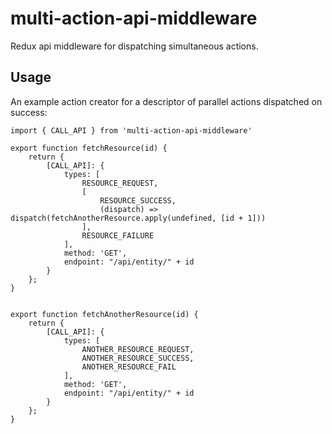 # multi-action-api-middleware

Redux api middleware for dispatching simultaneous actions.

## Usage

An example action creator for a descriptor of parallel actions dispatched on success:

```
import { CALL_API } from 'multi-action-api-middleware'

export function fetchResource(id) {
    return {
        [CALL_API]: {
            types: [
                RESOURCE_REQUEST,
                [
                    RESOURCE_SUCCESS,
                    (dispatch) => dispatch(fetchAnotherResource.apply(undefined, [id + 1]))
                ],
                RESOURCE_FAILURE
            ],
            method: 'GET',
            endpoint: "/api/entity/" + id 
        }
    };
}


export function fetchAnotherResource(id) {
    return {
        [CALL_API]: {
            types: [
                ANOTHER_RESOURCE_REQUEST,
                ANOTHER_RESOURCE_SUCCESS,
                ANOTHER_RESOURCE_FAIL
            ],
            method: 'GET',
            endpoint: "/api/entity/" + id 
        }
    };
}
```


